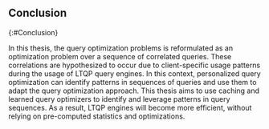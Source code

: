## Conclusion
{:#Conclusion}

In this thesis, the query optimization problems is reformulated as an optimization problem over a sequence of correlated queries. 
These correlations are hypothesized to occur due to client-specific usage patterns during the usage of LTQP query engines.
In this context, personalized query optimization can identify patterns in sequences of queries and use them to adapt the query optimization approach.
This thesis aims to use caching and learned query optimizers to identify and leverage patterns in query sequences.
As a result, LTQP engines will become more efficient, without relying on pre-computed statistics and optimizations.